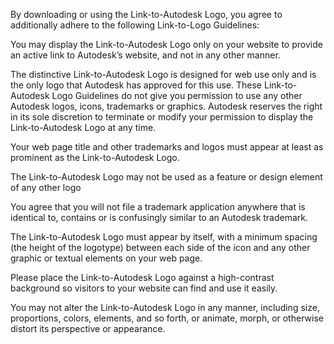By downloading or using the Link-to-Autodesk Logo, you agree to additionally adhere to the following Link-to-Logo Guidelines:

You may display the Link-to-Autodesk Logo only on your website to provide an active link to Autodesk’s website, and not in any other manner.

The distinctive Link-to-Autodesk Logo is designed for web use only and is the only logo that Autodesk has approved for this use. These Link-to-Autodesk Logo Guidelines do not give you permission to use any other Autodesk logos, icons, trademarks or graphics. Autodesk reserves the right in its sole discretion to terminate or modify your permission to display the Link-to-Autodesk Logo at any time.

Your web page title and other trademarks and logos must appear at least as prominent as the Link-to-Autodesk Logo.

The Link-to-Autodesk Logo may not be used as a feature or design element of any other logo

You agree that you will not file a trademark application anywhere that is identical to, contains or is confusingly similar to an Autodesk trademark.

The Link-to-Autodesk Logo must appear by itself, with a minimum spacing (the height of the logotype) between each side of the icon and any other graphic or textual elements on your web page.

Please place the Link-to-Autodesk Logo against a high-contrast background so visitors to your website can find and use it easily.

You may not alter the Link-to-Autodesk Logo in any manner, including size, proportions, colors, elements, and so forth, or animate, morph, or otherwise distort its perspective or appearance.